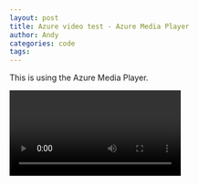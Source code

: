 ```yaml
---
layout: post
title: Azure video test - Azure Media Player
author: Andy
categories: code
tags:
---
```


<link href="//amp.azure.net/libs/amp/1.8.0/skins/amp-default/azuremediaplayer.min.css" rel="stylesheet">
<script src="//amp.azure.net/libs/amp/1.8.0/azuremediaplayer.min.js"></script>

This is using the Azure Media Player.

<video id="azuremediaplayer" class="azuremediaplayer amp-default-skin amp-big-play-centered" tabindex="0"></video>

<script>
$(function() {
	var myOptions = {
		"nativeControlsForTouch": false,
		controls: true,
		autoplay: false,
		width: "640",
		height: "400",
		poster: "https://andycookreadify.blob.core.windows.net/asset-9898b21b-c000-4267-b74f-4ef8b6627d2c/Protest_000001.jpg?sv=2015-07-08&sr=c&si=9fbc2787-afe5-47a2-a5f2-23a48f14fc45&sig=uVOcPdAmOyntNpmV4A%2BMCRSZAQ0Hfy93ybLrsGoxQYk%3D&st=2017-02-13T04%3A14%3A07Z&se=2117-02-13T04%3A14%3A07Z",
		setup: { "logo": { "enabled": false }, "techOrder": ["azureHtml5JS", "html5", "flashSS", "silverlightSS"] }
	}
	myPlayer = amp("azuremediaplayer", myOptions);
	myPlayer.src([
			{
					"src": "http://andycookreadify.streaming.mediaservices.windows.net/cd9b2438-f079-412c-b302-f50766d6a27f/Protest_videostabilization.ism/manifest",
					"type": "application/vnd.ms-sstr+xml",
					"protectionInfo": [
							{
									"type": "PlayReady"
							},
							{
									"type": "Widevine"
							}
					]
			}
	]);
});

</script>
